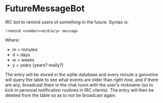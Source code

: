 # FutureMessageBot
IRC bot to remind users of something in the future. Syntax is:

`!remind <number><m/d/w/y> message`

Where:
* m = minutes
* d = days
* w = weeks
* y = years (years? really?)

The entry will be stored in the sqlite database and every minute a goroutine will query the table to see what events are older than *right now*, and if there are any, broadcast them in the chat room with the user's nickname (so to kick in personal notification routines in IRC clients). The entry will then be deleted from the table so as to not be broadcast again.


